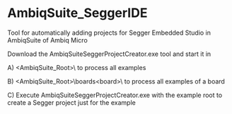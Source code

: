 # AmbiqSuite_SeggerIDE
Tool for automatically adding projects for Segger Embedded Studio in AmbiqSuite of Ambiq Micro

Download the AmbiqSuiteSeggerProjectCreator.exe tool and start it in 

A) <AmbiqSuite_Root>\ to process all examples

B) <AmbiqSuite_Root>\boards\<board>\ to process all examples of a board

C) Execute AmbiqSuiteSeggerProjectCreator.exe with the example root to create a Segger project just for the example
